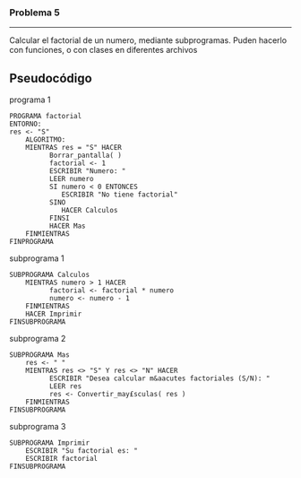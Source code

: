 ### Problema 5
--------------
Calcular el factorial de un numero, mediante subprogramas.
Puden hacerlo con funciones, o con clases en diferentes archivos

Pseudocódigo
-------------

programa 1

    PROGRAMA factorial
    ENTORNO:
    res <- "S"
        ALGORITMO:
        MIENTRAS res = "S" HACER
              Borrar_pantalla( )
              factorial <- 1
              ESCRIBIR "Numero: "
              LEER numero
              SI numero < 0 ENTONCES
                 ESCRIBIR "No tiene factorial"
              SINO
                 HACER Calculos
              FINSI
              HACER Mas
        FINMIENTRAS
    FINPROGRAMA

subprograma 1

    SUBPROGRAMA Calculos
        MIENTRAS numero > 1 HACER
              factorial <- factorial * numero
              numero <- numero - 1
        FINMIENTRAS
        HACER Imprimir
    FINSUBPROGRAMA


subprograma 2

    SUBPROGRAMA Mas
        res <- " "
        MIENTRAS res <> "S" Y res <> "N" HACER
              ESCRIBIR "Desea calcular m&aacutes factoriales (S/N): "
              LEER res
              res <- Convertir_may£sculas( res )
        FINMIENTRAS
    FINSUBPROGRAMA

subprograma 3

    SUBPROGRAMA Imprimir
        ESCRIBIR "Su factorial es: "
        ESCRIBIR factorial
    FINSUBPROGRAMA
